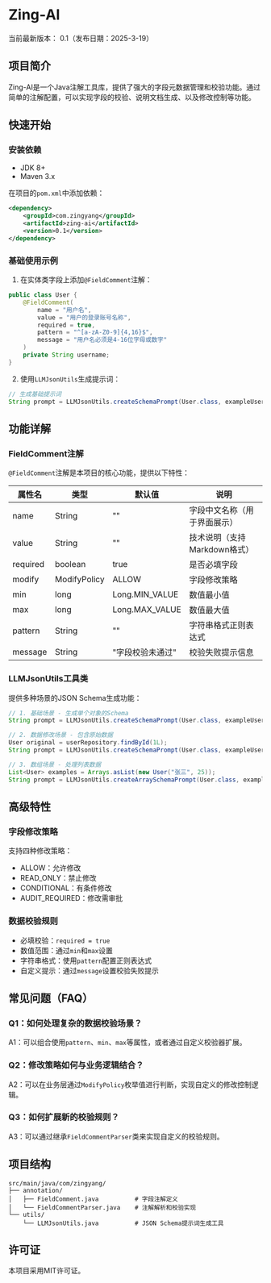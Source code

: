 
# Zing-AI

当前最新版本： 0.1（发布日期：2025-3-19）

## 项目简介

Zing-AI是一个Java注解工具库，提供了强大的字段元数据管理和校验功能。通过简单的注解配置，可以实现字段的校验、说明文档生成、以及修改控制等功能。

## 快速开始

### 安装依赖

- JDK 8+
- Maven 3.x

在项目的`pom.xml`中添加依赖：

```xml
<dependency>
    <groupId>com.zingyang</groupId>
    <artifactId>zing-ai</artifactId>
    <version>0.1</version>
</dependency>
```

### 基础使用示例

1. 在实体类字段上添加`@FieldComment`注解：

```java
public class User {
    @FieldComment(
        name = "用户名",
        value = "用户的登录账号名称",
        required = true,
        pattern = "^[a-zA-Z0-9]{4,16}$",
        message = "用户名必须是4-16位字母或数字"
    )
    private String username;
}
```

2. 使用`LLMJsonUtils`生成提示词：

```java
// 生成基础提示词
String prompt = LLMJsonUtils.createSchemaPrompt(User.class, exampleUser);
```

## 功能详解

### FieldComment注解

`@FieldComment`注解是本项目的核心功能，提供以下特性：

| 属性名 | 类型 | 默认值 | 说明 |
|--------|------|--------|------|
| name | String | "" | 字段中文名称（用于界面展示） |
| value | String | "" | 技术说明（支持Markdown格式） |
| required | boolean | true | 是否必填字段 |
| modify | ModifyPolicy | ALLOW | 字段修改策略 |
| min | long | Long.MIN_VALUE | 数值最小值 |
| max | long | Long.MAX_VALUE | 数值最大值 |
| pattern | String | "" | 字符串格式正则表达式 |
| message | String | "字段校验未通过" | 校验失败提示信息 |

### LLMJsonUtils工具类

提供多种场景的JSON Schema生成功能：

```java
// 1. 基础场景 - 生成单个对象的Schema
String prompt = LLMJsonUtils.createSchemaPrompt(User.class, exampleUser);

// 2. 数据修改场景 - 包含原始数据
User original = userRepository.findById(1L);
String prompt = LLMJsonUtils.createSchemaPrompt(User.class, exampleUser, original);

// 3. 数组场景 - 处理列表数据
List<User> examples = Arrays.asList(new User("张三", 25));
String prompt = LLMJsonUtils.createArraySchemaPrompt(User.class, examples, originalList);
```

## 高级特性

### 字段修改策略

支持四种修改策略：

- ALLOW：允许修改
- READ_ONLY：禁止修改
- CONDITIONAL：有条件修改
- AUDIT_REQUIRED：修改需审批

### 数据校验规则

- 必填校验：`required = true`
- 数值范围：通过`min`和`max`设置
- 字符串格式：使用`pattern`配置正则表达式
- 自定义提示：通过`message`设置校验失败提示

## 常见问题（FAQ）

### Q1：如何处理复杂的数据校验场景？
A1：可以组合使用`pattern`、`min`、`max`等属性，或者通过自定义校验器扩展。

### Q2：修改策略如何与业务逻辑结合？
A2：可以在业务层通过`ModifyPolicy`枚举值进行判断，实现自定义的修改控制逻辑。

### Q3：如何扩展新的校验规则？
A3：可以通过继承`FieldCommentParser`类来实现自定义的校验规则。

## 项目结构

```
src/main/java/com/zingyang/
├── annotation/
│   ├── FieldComment.java          # 字段注解定义
│   └── FieldCommentParser.java    # 注解解析和校验实现
└── utils/
    └── LLMJsonUtils.java          # JSON Schema提示词生成工具
```

## 许可证

本项目采用MIT许可证。